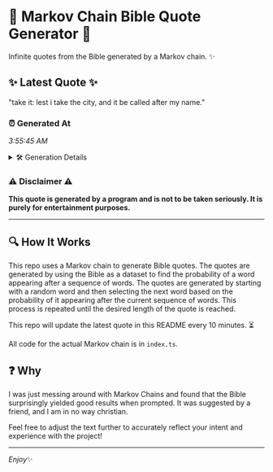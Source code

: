 # 📖 Markov Chain Bible Quote Generator 📖

Infinite quotes from the Bible generated by a Markov chain. ✨

## ✨ Latest Quote ✨
"take it: lest i take the city, and it be called after my name."

### ⏰ Generated At
*3:55:45 AM*

<details>
    <summary>🛠️ Generation Details</summary>
    <p>
        <strong>🌱 Seed:</strong> take<br>
        <strong>🔄 Iterations:</strong> 13<br>
        <strong>📜 Context History:</strong><br>[ take ]: it:<br>[ take, it: ]: lest<br>[ take, it:, lest ]: i<br>[ take, it:, lest, i ]: take<br>[ take, it:, lest, i, take ]: the<br>[ take, it:, lest, i, take, the ]: city,<br>[ it:, lest, i, take, the, city, ]: and<br>[ lest, i, take, the, city,, and ]: it<br>[ i, take, the, city,, and, it ]: be<br>[ take, the, city,, and, it, be ]: called<br>[ the, city,, and, it, be, called ]: after<br>[ city,, and, it, be, called, after ]: my<br>[ and, it, be, called, after, my ]: name.<br>
    </p>
</details>

### ⚠️ Disclaimer ⚠️
**This quote is generated by a program and is not to be taken seriously. It is purely for entertainment purposes.**

---

## 🔍 How It Works

This repo uses a Markov chain to generate Bible quotes. The quotes are generated by using the Bible as a dataset to find the probability of a word appearing after a sequence of words. The quotes are generated by starting with a random word and then selecting the next word based on the probability of it appearing after the current sequence of words. This process is repeated until the desired length of the quote is reached.

This repo will update the latest quote in this README every 10 minutes. ⏳

All code for the actual Markov chain is in `index.ts`.

## ❓ Why

I was just messing around with Markov Chains and found that the Bible surprisingly yielded good results when prompted. 
It was suggested by a friend, and I am in no way christian.

Feel free to adjust the text further to accurately reflect your intent and experience with the project!

---

*Enjoy*✨
